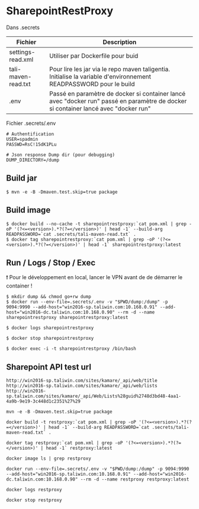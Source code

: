 # SharepointRestProxy

Dans .secrets

| Fichier | Description |
| ----------- | ----------- |
| settings-read.xml | Utiliser par Dockerfile pour buid |
| tali-maven-read.txt | Pour lire les jar via le repo maven taligentia. Initialise la variable d'environnement READPASSWORD pour le build |
| .env | Passé en paramètre de docker si container lancé avec "docker run" passé en paramètre de docker si container lancé avec "docker run" |


Fichier .secrets/.env 
```
# Authentification
USER=spadmin
PASSWD=RsC!15dK1PLu

# Json response Dump dir (pour debugging)
DUMP_DIRECTORY=/dump
```


## Build jar
```
$ mvn -e -B -Dmaven.test.skip=true package

```

## Build image
```
$ docker build --no-cache -t sharepointrestproxy:`cat pom.xml | grep -oP '(?<=<version>).*?(?=</version>)' | head -1` --build-arg READPASSWORD=`cat .secrets/tali-maven-read.txt` .
$ docker tag sharepointrestproxy:`cat pom.xml | grep -oP '(?<=<version>).*?(?=</version>)' | head -1` sharepointrestproxy:latest
```

## Run / Logs / Stop / Exec

:exclamation: Pour le développement en local, lancer le VPN avant de de démarrer le container !

```
$ mkdir dump && chmod go+rw dump
$ docker run --env-file=.secrets/.env -v "$PWD/dump:/dump" -p 9094:9990 --add-host="win2016-sp.taliwin.com:10.168.0.91" --add-host="win2016-dc.taliwin.com:10.168.0.90" --rm -d --name sharepointrestproxy sharepointrestproxy:latest  

$ docker logs sharepointrestproxy

$ docker stop sharepointrestproxy

$ docker exec -i -t sharepointrestproxy /bin/bash

```

## Sharepoint API test url
```
http://win2016-sp.taliwin.com/sites/kamare/_api/web/title
http://win2016-sp.taliwin.com/sites/kamare/_api/web/lists
http://win2016-sp.taliwin.com/sites/kamare/_api/Web/Lists%28guid%2748d3bd48-4aa1-4a9b-9e19-3c448d1c2351%27%29
```

```
mvn -e -B -Dmaven.test.skip=true package

docker build -t restproxy:`cat pom.xml | grep -oP '(?<=<version>).*?(?=</version>)' | head -1` --build-arg READPASSWORD=`cat .secrets/tali-maven-read.txt` .

docker tag restproxy:`cat pom.xml | grep -oP '(?<=<version>).*?(?=</version>)' | head -1` restproxy:latest

docker image ls | grep restproxy

docker run --env-file=.secrets/.env -v "$PWD/dump:/dump" -p 9094:9990 --add-host="win2016-sp.taliwin.com:10.168.0.91" --add-host="win2016-dc.taliwin.com:10.168.0.90" --rm -d --name restproxy restproxy:latest

docker logs restproxy

docker stop restproxy
```

